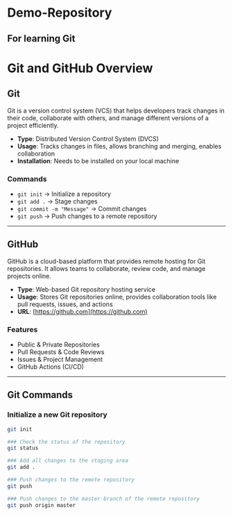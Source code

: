 # Demo-Repository
## For learning Git

# Git and GitHub Overview

## Git
Git is a version control system (VCS) that helps developers track changes in their code, collaborate with others, and manage different versions of a project efficiently.

- **Type**: Distributed Version Control System (DVCS)
- **Usage**: Tracks changes in files, allows branching and merging, enables collaboration
- **Installation**: Needs to be installed on your local machine

### Commands
- `git init` → Initialize a repository
- `git add .` → Stage changes
- `git commit -m "Message"` → Commit changes
- `git push` → Push changes to a remote repository

---

## GitHub
GitHub is a cloud-based platform that provides remote hosting for Git repositories. It allows teams to collaborate, review code, and manage projects online.

- **Type**: Web-based Git repository hosting service
- **Usage**: Stores Git repositories online, provides collaboration tools like pull requests, issues, and actions
- **URL**: [https://github.com](https://github.com)

### Features
- Public & Private Repositories
- Pull Requests & Code Reviews
- Issues & Project Management
- GitHub Actions (CI/CD)

---

## Git Commands

### Initialize a new Git repository
```bash
git init

### Check the status of the repository
git status

### Add all changes to the staging area
git add .

### Push changes to the remote repository
git push

### Push changes to the master branch of the remote repository
git push origin master